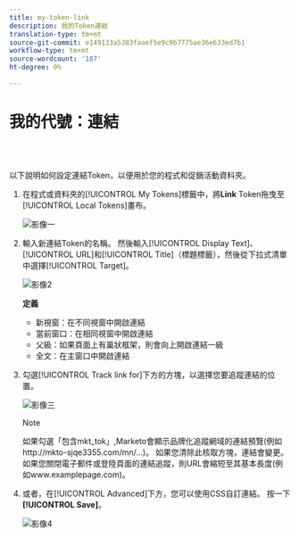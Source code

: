 ```yaml
---
title: my-token-link
description: 我的Token連結
translation-type: tm+mt
source-git-commit: e149133a5383faaef5e9c9b7775ae36e633ed7b1
workflow-type: tm+mt
source-wordcount: '187'
ht-degree: 0%

---
```



# 我的代號：連結

<br> 

以下說明如何設定連結Token，以便用於您的程式和促銷活動資料夾。

1. 在程式或資料夾的[!UICONTROL My Tokens]標籤中，將&#x200B;**Link** Token拖曳至[!UICONTROL Local Tokens]畫布。

   ![影像一](/help/sky/assets/my-tokens/my-token-link/my-token-link-1.png)

1. 輸入新連結Token的名稱。 然後輸入[!UICONTROL Display Text]、[!UICONTROL URL]和[!UICONTROL Title]（標題標籤），然後從下拉式清單中選擇[!UICONTROL Target]。

   ![影像2](/help/sky/assets/my-tokens/my-token-link/my-token-link-2.png)

   **定義**

   * 新視窗：在不同視窗中開啟連結
   * 當前窗口：在相同視窗中開啟連結
   * 父級：如果頁面上有巢狀框架，則會向上開啟連結一級
   * 全文：在主窗口中開啟連結

1. 勾選[!UICONTROL Track link for]下方的方塊，以選擇您要追蹤連結的位置。

   ![影像三](/help/sky/assets/my-tokens/my-token-link/my-token-link-3.png)

   >[!NOTE]
   >
   >如果勾選「包含mkt_tok」,Marketo會顯示品牌化追蹤網域的連結預覽(例如http://mkto-sjqe3355.com/mn/...)。 如果您清除此核取方塊，連結會變更。 如果您關閉電子郵件或登陸頁面的連結追蹤，則URL會縮短至其基本長度(例如www.examplepage.com)。

1. 或者，在[!UICONTROL Advanced]下方，您可以使用CSS自訂連結。 按一下&#x200B;**[!UICONTROL Save]**。

   ![影像4](/help/sky/assets/my-tokens/my-token-link/my-token-link-4.png)
